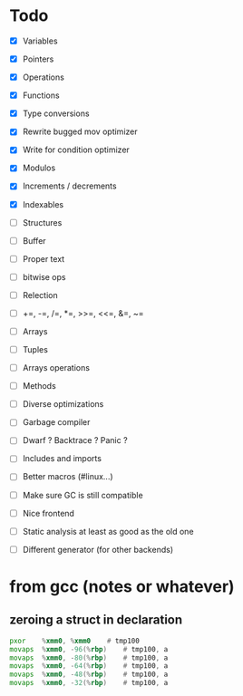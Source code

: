# Todo

- [x] Variables
- [x] Pointers
- [x] Operations
- [x] Functions
- [x] Type conversions
- [x] Rewrite bugged mov optimizer
- [x] Write for condition optimizer
- [x] Modulos
- [x] Increments / decrements
- [x] Indexables
- [ ] Structures
- [ ] Buffer
- [ ] Proper text
- [ ] bitwise ops
- [ ] Relection
- [ ] +=, -=, /=, *=, >>=, <<=, &=, ~=
- [ ] Arrays
- [ ] Tuples
- [ ] Arrays operations
- [ ] Methods
- [ ] Diverse optimizations
- [ ] Garbage compiler
- [ ] Dwarf ? Backtrace ? Panic ?
- [ ] Includes and imports
- [ ] Better macros (#linux...)
- [ ] Make sure GC is still compatible
- [ ] Nice frontend
- [ ] Static analysis at least as good as the old one
- [ ] Different generator (for other backends)


# from gcc (notes or whatever)

## zeroing a struct in declaration
```asm
pxor    %xmm0, %xmm0    # tmp100
movaps  %xmm0, -96(%rbp)    # tmp100, a
movaps  %xmm0, -80(%rbp)    # tmp100, a
movaps  %xmm0, -64(%rbp)    # tmp100, a
movaps  %xmm0, -48(%rbp)    # tmp100, a
movaps  %xmm0, -32(%rbp)    # tmp100, a
```